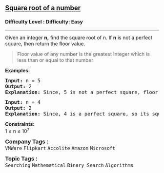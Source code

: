 <h2><a href="https://www.geeksforgeeks.org/problems/square-root/0?utm_source=youtube&utm_medium=collab_striver_ytdescription&utm_campaign=square-root">Square root of a number</a></h2><h3>Difficulty Level : Difficulty: Easy</h3><hr><div class="problems_problem_content__Xm_eO"><p><span style="font-size: 12pt;">Given an integer <strong>n,</strong> find the square root of n. If <strong>n</strong> is not a perfect square, then return the floor value.</span></p>
<blockquote>
<p><span style="font-size: 12pt;">Floor value of any number is the greatest Integer which is less than or equal to that number</span></p>
</blockquote>
<p><span style="font-size: 12pt;"><strong>Examples:</strong></span></p>
<pre><span style="font-size: 12pt;"><strong>Input: </strong>n = 5
<strong>Output: </strong>2<strong>
Explanation: </strong>Since, 5 is not a perfect square, floor of square_root of 5 is 2.
</span></pre>
<pre><span style="font-size: 12pt;"><strong>Input: </strong>n = 4
<strong>Output: </strong>2<strong>
Explanation: </strong>Since, 4 is a perfect square, so its square root is 2.</span></pre>
<p><span style="font-size: 12pt;"><strong>Constraints:</strong></span><br><span style="font-size: 12pt;">1 ≤ n ≤ 10<sup>7</sup></span></p></div><p><span style=font-size:18px><strong>Company Tags : </strong><br><code>VMWare</code>&nbsp;<code>Flipkart</code>&nbsp;<code>Accolite</code>&nbsp;<code>Amazon</code>&nbsp;<code>Microsoft</code>&nbsp;<br><p><span style=font-size:18px><strong>Topic Tags : </strong><br><code>Searching</code>&nbsp;<code>Mathematical</code>&nbsp;<code>Binary Search</code>&nbsp;<code>Algorithms</code>&nbsp;